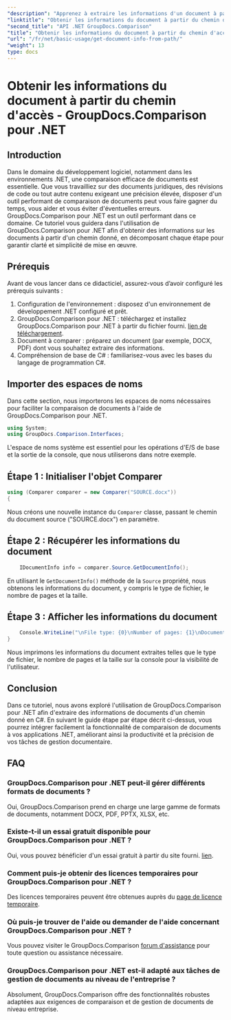 ```yaml
---
"description": "Apprenez à extraire les informations d'un document à partir d'un chemin d'accès avec GroupDocs.Comparison pour .NET. Étapes simples pour une gestion efficace des documents en C#."
"linktitle": "Obtenir les informations du document à partir du chemin d'accès - GroupDocs.Comparison pour .NET"
"second_title": "API .NET GroupDocs.Comparison"
"title": "Obtenir les informations du document à partir du chemin d'accès - GroupDocs.Comparison pour .NET"
"url": "/fr/net/basic-usage/get-document-info-from-path/"
"weight": 13
type: docs
---
```

# Obtenir les informations du document à partir du chemin d'accès - GroupDocs.Comparison pour .NET

## Introduction
Dans le domaine du développement logiciel, notamment dans les environnements .NET, une comparaison efficace de documents est essentielle. Que vous travailliez sur des documents juridiques, des révisions de code ou tout autre contenu exigeant une précision élevée, disposer d'un outil performant de comparaison de documents peut vous faire gagner du temps, vous aider et vous éviter d'éventuelles erreurs. GroupDocs.Comparison pour .NET est un outil performant dans ce domaine. Ce tutoriel vous guidera dans l'utilisation de GroupDocs.Comparison pour .NET afin d'obtenir des informations sur les documents à partir d'un chemin donné, en décomposant chaque étape pour garantir clarté et simplicité de mise en œuvre.
## Prérequis
Avant de vous lancer dans ce didacticiel, assurez-vous d’avoir configuré les prérequis suivants :
1. Configuration de l'environnement : disposez d'un environnement de développement .NET configuré et prêt.
2. GroupDocs.Comparison pour .NET : téléchargez et installez GroupDocs.Comparison pour .NET à partir du fichier fourni. [lien de téléchargement](https://releases.groupdocs.com/comparison/net/).
3. Document à comparer : préparez un document (par exemple, DOCX, PDF) dont vous souhaitez extraire des informations.
4. Compréhension de base de C# : familiarisez-vous avec les bases du langage de programmation C#.

## Importer des espaces de noms
Dans cette section, nous importerons les espaces de noms nécessaires pour faciliter la comparaison de documents à l'aide de GroupDocs.Comparison pour .NET.
```csharp
using System;
using GroupDocs.Comparison.Interfaces;
```

L'espace de noms système est essentiel pour les opérations d'E/S de base et la sortie de la console, que nous utiliserons dans notre exemple.

## Étape 1 : Initialiser l'objet Comparer
```csharp
using (Comparer comparer = new Comparer("SOURCE.docx"))
{
```
Nous créons une nouvelle instance du `Comparer` classe, passant le chemin du document source ("SOURCE.docx") en paramètre.
## Étape 2 : Récupérer les informations du document
```csharp
    IDocumentInfo info = comparer.Source.GetDocumentInfo();
```
En utilisant le `GetDocumentInfo()` méthode de la `Source` propriété, nous obtenons les informations du document, y compris le type de fichier, le nombre de pages et la taille.
## Étape 3 : Afficher les informations du document
```csharp
    Console.WriteLine("\nFile type: {0}\nNumber of pages: {1}\nDocument size: {2} bytes", info.FileType, info.PageCount, info.Size);
}
```
Nous imprimons les informations du document extraites telles que le type de fichier, le nombre de pages et la taille sur la console pour la visibilité de l'utilisateur.

## Conclusion
Dans ce tutoriel, nous avons exploré l'utilisation de GroupDocs.Comparison pour .NET afin d'extraire des informations de documents d'un chemin donné en C#. En suivant le guide étape par étape décrit ci-dessus, vous pourrez intégrer facilement la fonctionnalité de comparaison de documents à vos applications .NET, améliorant ainsi la productivité et la précision de vos tâches de gestion documentaire.
## FAQ
### GroupDocs.Comparison pour .NET peut-il gérer différents formats de documents ?
Oui, GroupDocs.Comparison prend en charge une large gamme de formats de documents, notamment DOCX, PDF, PPTX, XLSX, etc.
### Existe-t-il un essai gratuit disponible pour GroupDocs.Comparison pour .NET ?
Oui, vous pouvez bénéficier d'un essai gratuit à partir du site fourni. [lien](https://releases.groupdocs.com/).
### Comment puis-je obtenir des licences temporaires pour GroupDocs.Comparison pour .NET ?
Des licences temporaires peuvent être obtenues auprès du [page de licence temporaire](https://purchase.groupdocs.com/temporary-license/).
### Où puis-je trouver de l'aide ou demander de l'aide concernant GroupDocs.Comparison pour .NET ?
Vous pouvez visiter le GroupDocs.Comparison [forum d'assistance](https://forum.groupdocs.com/c/comparison/12) pour toute question ou assistance nécessaire.
### GroupDocs.Comparison pour .NET est-il adapté aux tâches de gestion de documents au niveau de l'entreprise ?
Absolument, GroupDocs.Comparison offre des fonctionnalités robustes adaptées aux exigences de comparaison et de gestion de documents de niveau entreprise.